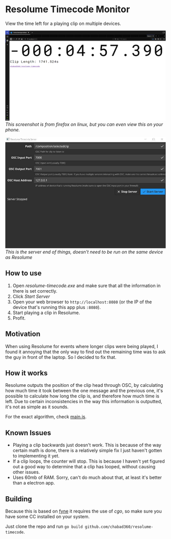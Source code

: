 # Resolume Timecode Monitor

View the time left for a playing clip on multiple devices.

![browser demo](demo.png)
_This screenshot is from firefox on linux, but you can even view this on your phone._

![server demo](demo2.jpg)
_This is the server end of things, doesn't need to be run on the same device as Resolume_

## How to use

1. Open _resolume-timecode.exe_ and make sure that all the information in there is set correctly.
2. Click _Start Server_
3. Open your web browser to `http://localhost:8080` (or the IP of the device that's running this app plus `:8080`).
4. Start playing a clip in Resolume.
5. Profit.

## Motivation

When using Resolume for events where longer clips were being played, I found it annoying that the only way to find out
the remaining time was to ask the guy in front of the laptop. So I decided to fix that.

## How it works

Resolume outputs the position of the clip head through OSC, by calculating how much time it took between the one message
and the previous one, it's possible to calculate how long the clip is, and therefore how much time is left.
Due to certain inconsistencies in the way this information is outputted, it's not as simple as it sounds.

For the exact algorithm, check [main.js](https://github.com/chabad360/resolume-timecode/blob/master/main.js).

## Known Issues

- Playing a clip backwards just doesn't work. This is because of the way certain math is done, there is a relatively simple fix
  I just haven't gotten to implementing it yet.
- If a clip loops, the counter will stop. This is because I haven't yet figured out a good way to determine that a clip has looped,
  without causing other issues.
- Uses 60mb of RAM. Sorry, can't do much about that, at least it's better than a electron app.  

## Building

Because this is based on [fyne](https://fyne.io) it requires the use of _cgo_, so make sure you have some CC installed on your system.

Just clone the repo and run `go build github.com/chabad360/resolume-timecode`.